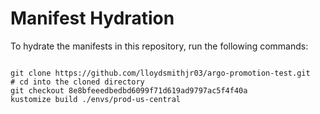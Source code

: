 
# Manifest Hydration

To hydrate the manifests in this repository, run the following commands:

```shell

git clone https://github.com/lloydsmithjr03/argo-promotion-test.git
# cd into the cloned directory
git checkout 8e8bfeeedbedbd6099f71d619ad9797ac5f4f40a
kustomize build ./envs/prod-us-central
```